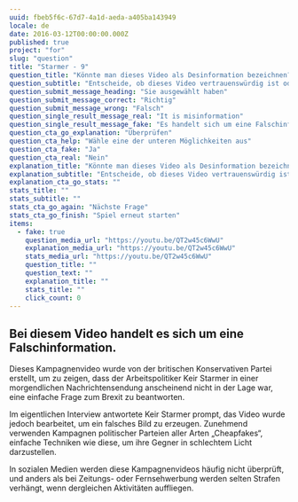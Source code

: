 ```yaml
---
uuid: fbeb5f6c-67d7-4a1d-aeda-a405ba143949
locale: de
date: 2016-03-12T00:00:00.000Z
published: true
project: "for"
slug: "question"
title: "Starmer - 9"
question_title: "Könnte man dieses Video als Desinformation bezeichnen?"
question_subtitle: "Entscheide, ob dieses Video vertrauenswürdig ist oder nicht"
question_submit_message_heading: "Sie ausgewählt haben"
question_submit_message_correct: "Richtig"
question_submit_message_wrong: "Falsch"
question_single_result_message_real: "It is misinformation"
question_single_result_message_fake: "Es handelt sich um eine Falschinformation"
question_cta_go_explanation: "Überprüfen"
question_cta_help: "Wähle eine der unteren Möglichkeiten aus"
question_cta_fake: "Ja"
question_cta_real: "Nein"
explanation_title: "Könnte man dieses Video als Desinformation bezeichnen?"
explanation_subtitle: "Entscheide, ob dieses Video vertrauenswürdig ist oder nicht"
explanation_cta_go_stats: ""
stats_title: ""
stats_subtitle: ""
stats_cta_go_again: "Nächste Frage"
stats_cta_go_finish: "Spiel erneut starten"
items:
  - fake: true
    question_media_url: "https://youtu.be/QT2w45c6WwU"
    explanation_media_url: "https://youtu.be/QT2w45c6WwU"
    stats_media_url: "https://youtu.be/QT2w45c6WwU"
    question_title: ""
    question_text: ""
    explanation_title: ""
    stats_title: ""
    click_count: 0
---
```

## Bei diesem Video handelt es sich um eine Falschinformation.

Dieses Kampagnenvideo wurde von der britischen Konservativen Partei erstellt, um zu zeigen, dass der Arbeitspolitiker Keir Starmer in einer morgendlichen Nachrichtensendung anscheinend nicht in der Lage war, eine einfache Frage zum Brexit zu beantworten. 

Im eigentlichen Interview antwortete Keir Starmer prompt, das Video wurde jedoch bearbeitet, um ein falsches Bild zu erzeugen. Zunehmend verwenden Kampagnen politischer Parteien aller Arten „Cheapfakes“, einfache Techniken wie diese, um ihre Gegner in schlechtem Licht darzustellen. 

In sozialen Medien werden diese Kampagnenvideos häufig nicht überprüft, und anders als bei Zeitungs- oder Fernsehwerbung werden selten Strafen verhängt, wenn dergleichen Aktivitäten auffliegen.
